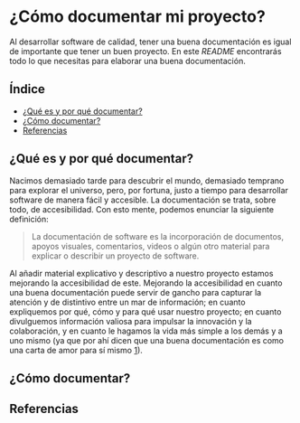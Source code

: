 # ¿Cómo documentar mi proyecto?
Al desarrollar software de calidad, tener una buena documentación es igual de importante que tener un buen proyecto. En este *README* encontrarás todo lo que necesitas para elaborar una buena documentación.

## Índice
* [¿Qué es y por qué documentar?](#modelos-generativos-de-lenguaje)
* [¿Cómo documentar?](#k-means-clustering)
* [Referencias ](#latent-dirichlet-allocation)

## ¿Qué es y por qué documentar?

Nacimos demasiado tarde para descubrir el mundo, demasiado temprano para explorar el universo, pero, por fortuna, justo a tiempo para desarrollar software de manera fácil y accesible. La documentación se trata, sobre todo, de accesibilidad. Con esto mente, podemos enunciar la siguiente definición:

> La documentación de software es la incorporación de documentos, apoyos visuales, comentarios, videos o algún otro material para explicar o describir un proyecto de software.

Al añadir material explicativo y descriptivo a nuestro proyecto estamos mejorando la accesibilidad de este. Mejorando la accesibilidad en cuanto una buena documentación puede servir de gancho para capturar la atención y de distintivo entre un mar de información; en cuanto expliquemos por qué, cómo y para qué usar nuestro proyecto; en cuanto divulguemos información valiosa para impulsar la innovación y la colaboración, y en cuanto le hagamos la vida más simple a los demás y a uno mismo (ya que por ahí dicen que una buena documentación es como una carta de amor para sí mismo [1](#references)).



## ¿Cómo documentar?


## Referencias 



